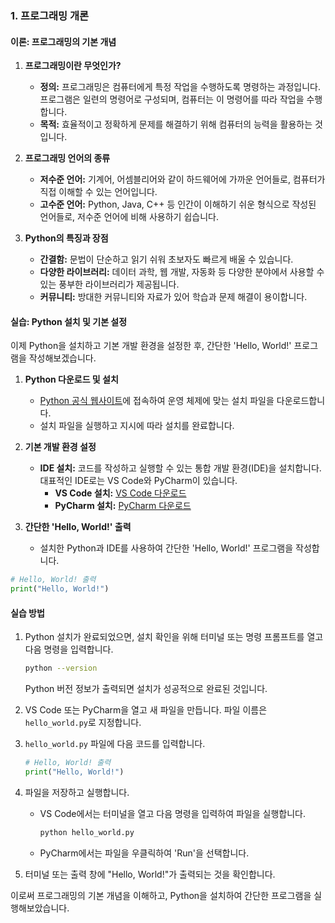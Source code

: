 ### 1. 프로그래밍 개론

#### 이론: 프로그래밍의 기본 개념

1. **프로그래밍이란 무엇인가?**
   - **정의:** 프로그래밍은 컴퓨터에게 특정 작업을 수행하도록 명령하는 과정입니다. 프로그램은 일련의 명령어로 구성되며, 컴퓨터는 이 명령어를 따라 작업을 수행합니다.
   - **목적:** 효율적이고 정확하게 문제를 해결하기 위해 컴퓨터의 능력을 활용하는 것입니다.

2. **프로그래밍 언어의 종류**
   - **저수준 언어:** 기계어, 어셈블리어와 같이 하드웨어에 가까운 언어들로, 컴퓨터가 직접 이해할 수 있는 언어입니다.
   - **고수준 언어:** Python, Java, C++ 등 인간이 이해하기 쉬운 형식으로 작성된 언어들로, 저수준 언어에 비해 사용하기 쉽습니다.

3. **Python의 특징과 장점**
   - **간결함:** 문법이 단순하고 읽기 쉬워 초보자도 빠르게 배울 수 있습니다.
   - **다양한 라이브러리:** 데이터 과학, 웹 개발, 자동화 등 다양한 분야에서 사용할 수 있는 풍부한 라이브러리가 제공됩니다.
   - **커뮤니티:** 방대한 커뮤니티와 자료가 있어 학습과 문제 해결이 용이합니다.

#### 실습: Python 설치 및 기본 설정

이제 Python을 설치하고 기본 개발 환경을 설정한 후, 간단한 'Hello, World!' 프로그램을 작성해보겠습니다.

1. **Python 다운로드 및 설치**
   - [Python 공식 웹사이트](https://www.python.org/downloads/)에 접속하여 운영 체제에 맞는 설치 파일을 다운로드합니다.
   - 설치 파일을 실행하고 지시에 따라 설치를 완료합니다.

2. **기본 개발 환경 설정**
   - **IDE 설치:** 코드를 작성하고 실행할 수 있는 통합 개발 환경(IDE)을 설치합니다. 대표적인 IDE로는 VS Code와 PyCharm이 있습니다.
     - **VS Code 설치:** [VS Code 다운로드](https://code.visualstudio.com/)
     - **PyCharm 설치:** [PyCharm 다운로드](https://www.jetbrains.com/pycharm/)

3. **간단한 'Hello, World!' 출력**
   - 설치한 Python과 IDE를 사용하여 간단한 'Hello, World!' 프로그램을 작성합니다.

```python
# Hello, World! 출력
print("Hello, World!")
```

#### 실습 방법

1. Python 설치가 완료되었으면, 설치 확인을 위해 터미널 또는 명령 프롬프트를 열고 다음 명령을 입력합니다.
   ```sh
   python --version
   ```
   Python 버전 정보가 출력되면 설치가 성공적으로 완료된 것입니다.

2. VS Code 또는 PyCharm을 열고 새 파일을 만듭니다. 파일 이름은 `hello_world.py`로 지정합니다.

3. `hello_world.py` 파일에 다음 코드를 입력합니다.

   ```python
   # Hello, World! 출력
   print("Hello, World!")
   ```

4. 파일을 저장하고 실행합니다.
   - VS Code에서는 터미널을 열고 다음 명령을 입력하여 파일을 실행합니다.
     ```sh
     python hello_world.py
     ```
   - PyCharm에서는 파일을 우클릭하여 'Run'을 선택합니다.

5. 터미널 또는 출력 창에 "Hello, World!"가 출력되는 것을 확인합니다.

이로써 프로그래밍의 기본 개념을 이해하고, Python을 설치하여 간단한 프로그램을 실행해보았습니다.